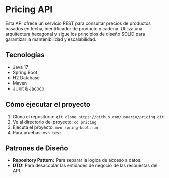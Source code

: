 # Pricing API

Esta API ofrece un servicio REST para consultar precios de productos basados en fecha, identificador de producto y cadena. Utiliza una arquitectura hexagonal y sigue los principios de diseño SOLID para garantizar la mantenibilidad y escalabilidad.

## Tecnologías
- Java 17
- Spring Boot
- H2 Database
- Maven
- JUnit & Jacoco

## Cómo ejecutar el proyecto
1. Clona el repositorio: `git clone https://github.com/usuario/pricing.git`
2. Ve al directorio del proyecto: `cd pricing`
3. Ejecuta el proyecto: `mvn spring-boot:run`
4. Para pruebas: `mvn test`

## Patrones de Diseño
- **Repository Pattern:** Para separar la lógica de acceso a datos.
- **DTO:** Para desacoplar las entidades de negocio de las respuestas del API.
